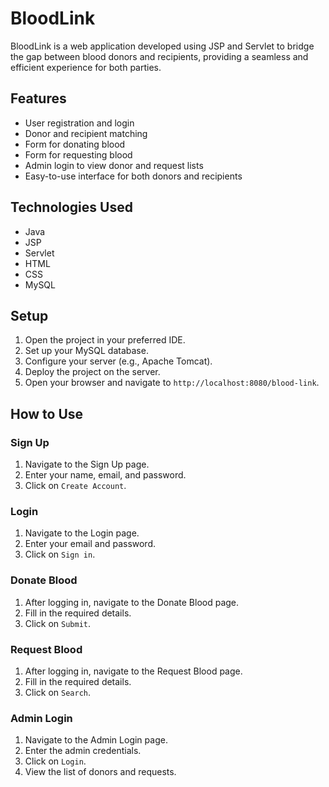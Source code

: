 # BloodLink

BloodLink is a web application developed using JSP and Servlet to bridge the gap between blood donors and recipients, providing a seamless and efficient experience for both parties.

## Features

- User registration and login
- Donor and recipient matching
- Form for donating blood
- Form for requesting blood
- Admin login to view donor and request lists
- Easy-to-use interface for both donors and recipients

## Technologies Used

- Java
- JSP
- Servlet
- HTML
- CSS
- MySQL

## Setup

1. Open the project in your preferred IDE.
2. Set up your MySQL database.
3. Configure your server (e.g., Apache Tomcat).
4. Deploy the project on the server.
5. Open your browser and navigate to `http://localhost:8080/blood-link`.

## How to Use

### Sign Up

1. Navigate to the Sign Up page.
2. Enter your name, email, and password.
3. Click on `Create Account`.

### Login

1. Navigate to the Login page.
2. Enter your email and password.
3. Click on `Sign in`.

### Donate Blood

1. After logging in, navigate to the Donate Blood page.
2. Fill in the required details.
3. Click on `Submit`.

### Request Blood

1. After logging in, navigate to the Request Blood page.
2. Fill in the required details.
3. Click on `Search`.

### Admin Login

1. Navigate to the Admin Login page.
2. Enter the admin credentials.
3. Click on `Login`.
4. View the list of donors and requests.
